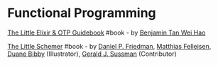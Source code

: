 # Functional Programming

[The Little Elixir & OTP Guidebook](https://www.goodreads.com/book/show/25563811-the-little-elixir-otp-guidebook) \#book - by [Benjamin Tan Wei Hao](https://www.goodreads.com/author/show/14000264.Benjamin_Tan_Wei_Hao)

[The Little Schemer](https://www.goodreads.com/book/show/548914.The_Little_Schemer) \#book - by [Daniel P. Friedman](https://www.goodreads.com/author/show/64957.Daniel_P_Friedman), [Matthias Felleisen](https://www.goodreads.com/author/show/263594.Matthias_Felleisen), [Duane Bibby](https://www.goodreads.com/author/show/427278.Duane_Bibby) \(Illustrator\), [Gerald J. Sussman](https://www.goodreads.com/author/show/6146127.Gerald_J_Sussman) \(Contributor\)

